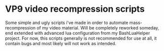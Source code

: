 # VP9 video recompression scripts

Some simple and ugly scripts i've made in order to automate mass-recompression of my video material.
Will be completely reworked someday, end extended with advanced lua configuration from my BashLuaHelper project.
For now, this scripts generally is not recommended for use at all, it contain bugs and most likely will not work as intended.

